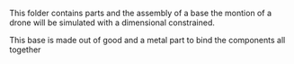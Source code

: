 This folder contains parts and the assembly of a base the montion of a drone will be simulated with a dimensional constrained.
	
This base is made out of good and a metal part to bind the components all together

